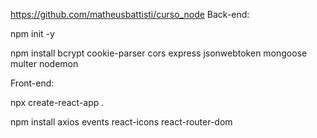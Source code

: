 https://github.com/matheusbattisti/curso_node
Back-end:

npm init -y

npm install bcrypt cookie-parser cors express jsonwebtoken mongoose multer nodemon

Front-end:

npx create-react-app .

npm install axios events react-icons react-router-dom